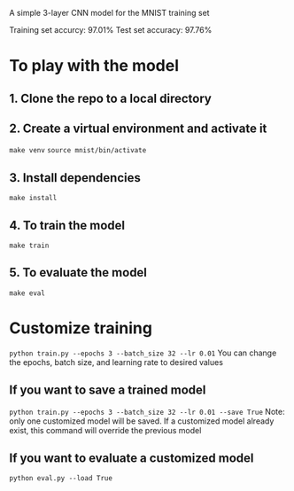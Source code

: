 A simple 3-layer CNN model for the MNIST training set

Training set accurcy: 97.01%
Test set accuracy: 97.76%

# To play with the model
## 1. Clone the repo to a local directory
## 2. Create a virtual environment and activate it
```make venv```
```source mnist/bin/activate```

## 3. Install dependencies
```make install```

## 4. To train the model
```make train```

## 5. To evaluate the model
```make eval```

# Customize training
```python train.py --epochs 3 --batch_size 32 --lr 0.01```
You can change the epochs, batch size, and learning rate to desired values

## If you want to save a trained model
```python train.py --epochs 3 --batch_size 32 --lr 0.01 --save True```
Note: only one customized model will be saved. If a customized model already exist, this command will override the previous model

## If you want to evaluate a customized model
```python eval.py --load True```
